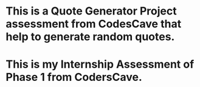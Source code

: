 # This is a Quote Generator Project assessment from CodesCave that help to generate random quotes.
# This is my Internship Assessment of Phase 1 from CodersCave.
